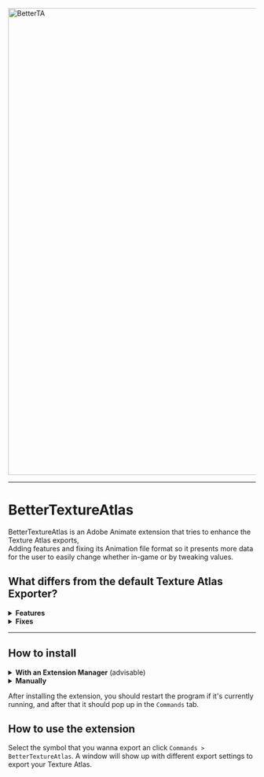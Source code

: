 <picture>
 <img src="https://github.com/user-attachments/assets/a7db43ad-ecda-4b53-9c5b-ed8efc834c64" alt="BetterTA" width="950"> 
</picture>

<hr>

<h1>BetterTextureAtlas </h1>
BetterTextureAtlas is an Adobe Animate extension that tries to enhance the Texture Atlas exports,<br> 
Adding features and fixing its Animation file format so it presents more data for the user to easily change whether in-game or by tweaking values.

## What differs from the default Texture Atlas Exporter?


<details>
  <summary><b>Features</b></summary>

  * [x] Blend Mode Support
  * [x] Matrix reformatting
  * [ ] Dynamic Tweening values
  * [ ] Sound support with its according settings (Event, Stream)
  * [ ] Vector Support 
</details>

<details>
  <summary><b>Fixes</b></summary>

  * [x] Reformatting of Filters
  * [x] Optimized exports (being able to export 5~ SWF videos with relative ease)
</details>

<hr>

## How to install

<details>
 <summary><b>With an Extension Manager</b> (advisable)</summary><hr>
With the <b>Extension Manager</b> open, whether from the Command Line or as an application, you install the extension, this should be known whether you use an application that comes within your Flash app or the CMD tool.<br><br>

That being said, if you're using the <b>Extension Manager</b> app, just accept the license it'll be provided and it should be good to go.

<hr></details>

<details>
 <summary><b>Manually</b></summary><hr>
 
 To install them manually, you need to go to <br>``C:\Users\[UserName]\AppData\Local\Adobe\[Flash/Animate version]\[yourLocale]\Configuration\Commands``<br>
Example: ``C:\Users\sotif\AppData\Local\Adobe\Animate 2022\en_US\Configuration\Commands``

With your `zxp` file, rename the extension to `zip` so you can extract the contents, except `BetterTextureAtlas.mxi` (this is only useful for the Extension Managers mentioned before)

<hr></details>

After installing the extension, you should restart the program if it's currently running, and after that it should pop up in the `Commands` tab.

## How to use the extension

Select the symbol that you wanna export an click `Commands > BetterTextureAtlas`.
A window will show up with different export settings to export your Texture Atlas.

